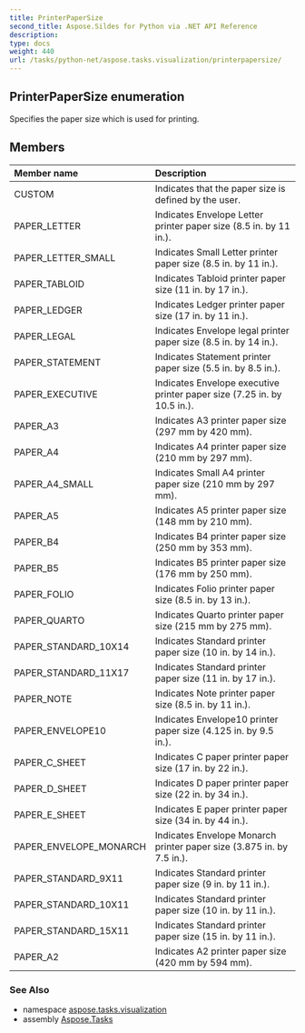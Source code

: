 ```yaml
---
title: PrinterPaperSize
second_title: Aspose.Sildes for Python via .NET API Reference
description: 
type: docs
weight: 440
url: /tasks/python-net/aspose.tasks.visualization/printerpapersize/
---
```


## PrinterPaperSize enumeration

Specifies the paper size which is used for printing.

## Members
| Member name | Description |
| :- | :- |
|CUSTOM|Indicates that the paper size is defined by the user.|
|PAPER_LETTER|Indicates Envelope Letter printer paper size (8.5 in. by 11 in.).|
|PAPER_LETTER_SMALL|Indicates Small Letter printer paper size (8.5 in. by 11 in.).|
|PAPER_TABLOID|Indicates Tabloid printer paper size (11 in. by 17 in.).|
|PAPER_LEDGER|Indicates Ledger printer paper size (17 in. by 11 in.).|
|PAPER_LEGAL|Indicates Envelope legal printer paper size (8.5 in. by 14 in.).|
|PAPER_STATEMENT|Indicates Statement printer paper size  (5.5 in. by 8.5 in.).|
|PAPER_EXECUTIVE|Indicates Envelope executive printer paper size (7.25 in. by 10.5 in.).|
|PAPER_A3|Indicates A3 printer paper size (297 mm by 420 mm).|
|PAPER_A4|Indicates A4 printer paper size (210 mm by 297 mm).|
|PAPER_A4_SMALL|Indicates Small A4 printer paper size (210 mm by 297 mm).|
|PAPER_A5|Indicates A5 printer paper size (148 mm by 210 mm).|
|PAPER_B4|Indicates B4 printer paper size (250 mm by 353 mm).|
|PAPER_B5|Indicates B5 printer paper size (176 mm by 250 mm).|
|PAPER_FOLIO|Indicates Folio printer paper size (8.5 in. by 13 in.).|
|PAPER_QUARTO|Indicates Quarto printer paper size (215 mm by 275 mm).|
|PAPER_STANDARD_10X14|Indicates Standard printer paper size (10 in. by 14 in.).|
|PAPER_STANDARD_11X17|Indicates Standard printer paper size (11 in. by 17 in.).|
|PAPER_NOTE|Indicates Note printer paper size (8.5 in. by 11 in.).|
|PAPER_ENVELOPE10|Indicates Envelope10 printer paper size (4.125 in. by 9.5 in.).|
|PAPER_C_SHEET|Indicates C paper printer paper size (17 in. by 22 in.).|
|PAPER_D_SHEET|Indicates D paper printer paper size  (22 in. by 34 in.).|
|PAPER_E_SHEET|Indicates E paper printer paper size (34 in. by 44 in.).|
|PAPER_ENVELOPE_MONARCH|Indicates Envelope Monarch printer paper size (3.875 in. by 7.5 in.).|
|PAPER_STANDARD_9X11|Indicates Standard printer paper size (9 in. by 11 in.).|
|PAPER_STANDARD_10X11|Indicates Standard printer paper size (10 in. by 11 in.).|
|PAPER_STANDARD_15X11|Indicates Standard printer paper size (15 in. by 11 in.).|
|PAPER_A2|Indicates A2 printer paper size (420 mm by 594 mm).|

### See Also

* namespace [aspose.tasks.visualization](/tasks/python-net/aspose.tasks.visualization/)
* assembly [Aspose.Tasks](/tasks/python-net/)


